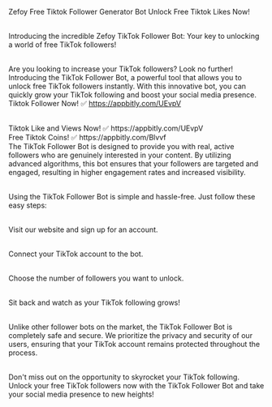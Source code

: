 Zefoy Free Tiktok Follower Generator Bot Unlock Free Tiktok Likes Now!
<br> 

<br>Introducing the incredible Zefoy TikTok Follower Bot: Your key to unlocking a world of free TikTok followers!

<br>Are you looking to increase your TikTok followers? Look no further! Introducing the TikTok Follower Bot, a powerful tool that allows you to unlock free TikTok followers instantly. With this innovative bot, you can quickly grow your TikTok following and boost your social media presence.
<br>
Tiktok Follower Now! ✅ https://appbitly.com/UEvpV

<br>
Tiktok Like and Views Now! ✅ https://appbitly.com/UEvpV

<br>
Free Tiktok Coins! ✅ https://appbitly.com/Blvvf

<br>
The TikTok Follower Bot is designed to provide you with real, active followers who are genuinely interested in your content. By utilizing advanced algorithms, this bot ensures that your followers are targeted and engaged, resulting in higher engagement rates and increased visibility.

<br>Using the TikTok Follower Bot is simple and hassle-free. Just follow these easy steps:

<br>Visit our website and sign up for an account.

<br>Connect your TikTok account to the bot.

<br>Choose the number of followers you want to unlock.

<br>Sit back and watch as your TikTok following grows!

<br>Unlike other follower bots on the market, the TikTok Follower Bot is completely safe and secure. We prioritize the privacy and security of our users, ensuring that your TikTok account remains protected throughout the process.

<br>Don't miss out on the opportunity to skyrocket your TikTok following. Unlock your free TikTok followers now with the TikTok Follower Bot and take your social media presence to new heights!
